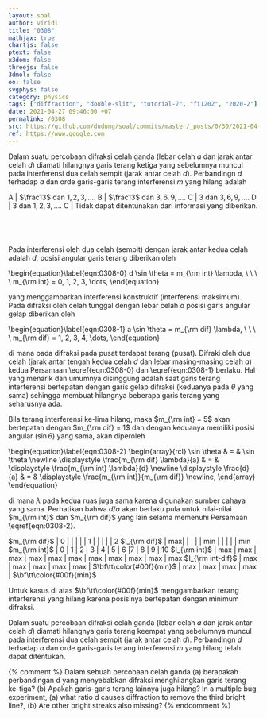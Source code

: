 ```yaml
---
layout: soal
author: viridi
title: "0308"
mathjax: true
chartjs: false
ptext: false
x3dom: false
threejs: false
3dmol: false
oo: false
svgphys: false
category: physics
tags: ["diffraction", "double-slit", "tutorial-7", "fi1202", "2020-2"]
date: 2021-04-27 09:46:00 +07
permalink: /0308
src: https://github.com/dudung/soal/commits/master/_posts/0/30/2021-04-27-elementary-physics-tutorial-7-8.md
ref: https://www.google.com
---
```

Dalam suatu percobaan difraksi celah ganda (lebar celah $a$ dan jarak antar celah $d$) diamati hilangnya garis terang ketiga yang sebelumnya muncul pada interferensi dua celah sempit (jarak antar celah $d$). Perbandingn $d$ terhadap $a$ dan orde garis-garis terang interferensi $m$ yang hilang adalah

A | $\frac13$ dan $1, 2, 3, \dots$.
B | $\frac13$ dan $3, 6, 9, \dots$.
C | $3$ dan $3, 6, 9, \dots$.
D | $3$ dan $1, 2, 3, \dots$.
C | Tidak dapat ditentunakan dari informasi yang diberikan.


## &nbsp;
Pada interferensi oleh dua celah (sempit) dengan jarak antar kedua celah adalah $d$, posisi angular garis terang diberikan oleh

\begin{equation}\label{eqn:0308-0}
d \sin \theta = m_{\rm int} \lambda, \ \ \ \ m_{\rm int} = 0, 1, 2, 3, \dots,
\end{equation}

yang menggambarkan interferensi konstruktif (interferensi maksimum). Pada difraksi oleh celah tunggal dengan lebar celah $a$ posisi garis angular gelap diberikan oleh

\begin{equation}\label{eqn:0308-1}
a \sin \theta = m_{\rm dif} \lambda, \ \ \ \ m_{\rm dif} = 1, 2, 3, 4, \dots,
\end{equation}

di mana pada difraksi pada pusat terdapat terang (pusat). Difraki oleh dua celah (jarak antar tengah kedua celah $d$ dan lebar masing-masing celah $a$) kedua Persamaan \eqref{eqn:0308-0} dan \eqref{eqn:0308-1} berlaku. Hal yang menarik dan umumnya disinggung adalah saat garis terang interferensi bertepatan dengan garis gelap difraksi (keduanya pada $\theta$ yang sama) sehingga membuat hilangnya beberapa garis terang yang seharusnya ada.

Bila terang interferensi ke-lima hilang, maka $m_{\rm int} = 5$ akan bertepatan dengan $m_{\rm dif} = 1$ dan dengan keduanya memiliki posisi angular ($\sin \theta$) yang sama, akan diperoleh

\begin{equation}\label{eqn:0308-2}
\begin{array}{rcl}
\sin \theta & = & \sin \theta \newline
\displaystyle \frac{m_{\rm dif} \lambda}{a} & = & \displaystyle \frac{m_{\rm int} \lambda}{d} \newline
\displaystyle \frac{d}{a} & = & \displaystyle \frac{m_{\rm int}}{m_{\rm dif}} \newline,
\end{array}
\end{equation}

di mana $\lambda$ pada kedua ruas juga sama karena digunakan sumber cahaya yang sama. Perhatikan bahwa $d/a$ akan berlaku pula untuk nilai-nilai $m_{\rm int}$ dan $m_{\rm dif}$ yang lain selama memenuhi Persamaan \eqref{eqn:0308-2}.

$m_{\rm dif}$ | 0 | | | | | 1 | | | | | 2
$I_{\rm dif}$ | max| | | | | min | | | | | min
$m_{\rm int}$ | 0 | 1 | 2  | 3 | 4 | 5 | 6 |7 | 8 | 9 | 10
$I_{\rm int}$ | max | max | max | max | max | max | max | max | max | max | max
$I_{\rm int-dif}$ | max | max | max | max | max | $\bf\tt\color{#00f}{min}$  | max | max | max | max | $\bf\tt\color{#00f}{min}$

Untuk kasus di atas $\bf\tt\color{#00f}{min}$ menggambarkan terang interferensi yang hilang karena posisinya bertepatan dengan minimum difraksi.

Dalam suatu percobaan difraksi celah ganda (lebar celah $a$ dan jarak antar celah $d$) diamati hilangnya garis terang keempat yang sebelumnya muncul pada interferensi dua celah sempit (jarak antar celah $d$). Perbandingn $d$ terhadap $a$ dan orde garis-garis terang interferensi $m$ yang hilang telah dapat ditentukan.


{% comment %}
Dalam sebuah percobaan celah ganda (a) berapakah perbandingan d yang menyebabkan difraksi menghilangkan garis terang ke-tiga? (b) Apakah garis-garis terang lainnya juga hilang?
In a multiple bug experiment, (a) what ratio d causes diffraction to remove the third bright line?, (b) Are other bright streaks also missing?
{% endcomment %}
